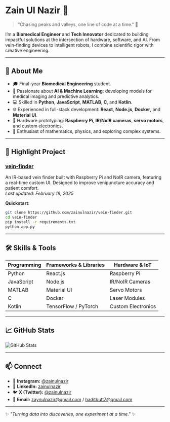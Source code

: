 # Zain Ul Nazir 👋

> "Chasing peaks and valleys, one line of code at a time." 🚀

I’m a **Biomedical Engineer** and **Tech Innovator** dedicated to building impactful solutions at the intersection of hardware, software, and AI. From vein-finding devices to intelligent robots, I combine scientific rigor with creative engineering.

---

## 🎯 About Me

- 🎓 Final-year **Biomedical Engineering** student.
- 🤖 Passionate about **AI & Machine Learning**: developing models for medical imaging and predictive analytics.
- 💻 Skilled in **Python**, **JavaScript**, **MATLAB**, **C**, and **Kotlin**.
- 🌐 Experienced in full-stack development: **React**, **Node.js**, **Docker**, and **Material UI**.
- 🔧 Hardware prototyping: **Raspberry Pi**, **IR/NoIR cameras**, **servo motors**, and custom electronics.
- 🌌 Enthusiast of mathematics, physics, and exploring complex systems.

---

## 🚀 Highlight Project

### [vein-finder](https://github.com/zainulnazir/vein-finder)  
An IR-based vein finder built with Raspberry Pi and NoIR camera, featuring a real-time custom UI. Designed to improve venipuncture accuracy and patient comfort.  
_Last updated: February 18, 2025_

**Quickstart**:
```bash
git clone https://github.com/zainulnazir/vein-finder.git
cd vein-finder
pip install -r requirements.txt
python app.py
```

---

## 🛠️ Skills & Tools

| Programming     | Frameworks & Libraries | Hardware & IoT      |
|-----------------|------------------------|---------------------|
| Python          | React.js               | Raspberry Pi        |
| JavaScript      | Node.js                | IR/NoIR Cameras     |
| MATLAB          | Material UI            | Servo Motors        |
| C               | Docker                 | Laser Modules       |
| Kotlin          | TensorFlow / PyTorch   | Custom Electronics  |

---

## 📈 GitHub Stats

![GitHub Stats](https://github-readme-stats.vercel.app/api?username=zainulnazir&show_icons=true&theme=radical&count_private=true)

---

## 📫 Connect

- 📸 **Instagram:** [@zainulnazir](https://instagram.com/zainulnazir)  
- 💼 **LinkedIn:** [zainulnazir](https://linkedin.com/in/zainulnazir)  
- 🐦 **X (Twitter):** [@zainulnazir](https://twitter.com/zainulnazir)  
- 📧 **Email:** zaynulnazir@gmail.com / haditbutt7@gmail.com

---

✨ _"Turning data into discoveries, one experiment at a time."_ ✨
